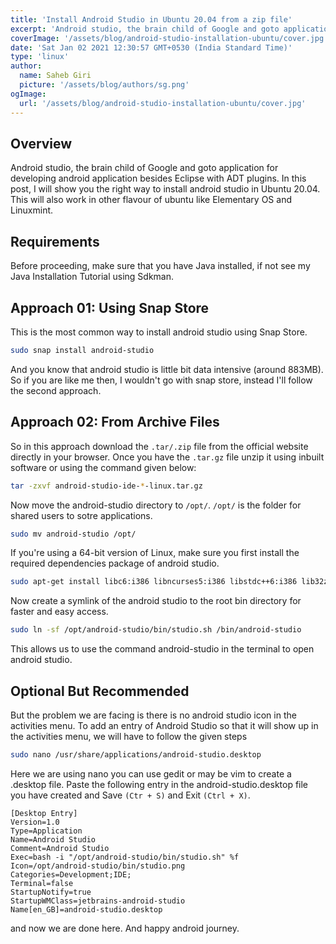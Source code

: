 ```yaml
---
title: 'Install Android Studio in Ubuntu 20.04 from a zip file'
excerpt: 'Android studio, the brain child of Google and goto application for developing android application besides Eclipse with ADT plugins.'
coverImage: '/assets/blog/android-studio-installation-ubuntu/cover.jpg'
date: 'Sat Jan 02 2021 12:30:57 GMT+0530 (India Standard Time)'
type: 'linux'
author:
  name: Saheb Giri
  picture: '/assets/blog/authors/sg.png'
ogImage:
  url: '/assets/blog/android-studio-installation-ubuntu/cover.jpg'
---
```


## Overview
Android studio, the brain child of Google and goto application for developing android application besides Eclipse with ADT plugins. In this post, I will show you the right way to install android studio in Ubuntu 20.04. This will also work in other flavour of ubuntu like Elementary OS and Linuxmint.

## Requirements
Before proceeding, make sure that you have Java installed, if not see my Java Installation Tutorial using Sdkman.

## Approach 01: Using Snap Store
This is the most common way to install android studio using Snap Store.

```bash
sudo snap install android-studio
```

And you know that android studio is little bit data intensive (around 883MB). So if you are like me then, I wouldn't go with snap store, instead I'll follow the second approach.

## Approach 02: From Archive Files
So in this approach download the `.tar/.zip` file from the official website directly in your browser. 
Once you have the `.tar.gz` file unzip it using inbuilt software or using the command given below:

```bash
tar -zxvf android-studio-ide-*-linux.tar.gz
```

Now move the android-studio directory to `/opt/`. `/opt/` is the folder for shared users to sotre applications.

```bash
sudo mv android-studio /opt/
```

If you're using a 64-bit version of Linux, make sure you first install the required dependencies package of android studio.

```bash
sudo apt-get install libc6:i386 libncurses5:i386 libstdc++6:i386 lib32z1 libbz2-1.0:i386
```

Now create a symlink of the android studio to the root bin directory for faster and easy access.

```bash
sudo ln -sf /opt/android-studio/bin/studio.sh /bin/android-studio
```

This allows us to use the command android-studio in the terminal to open android studio. 

## Optional But Recommended

But the problem we are facing is there is no android studio icon in the activities menu. To add an entry of Android Studio so that it will show up in the activities menu, we will have to follow the given steps

```bash
sudo nano /usr/share/applications/android-studio.desktop
```
Here we are using nano you can use gedit or may be vim to create a .desktop file. Paste the following entry in the android-studio.desktop file you have created and Save `(Ctr + S)` and Exit `(Ctrl + X)`.

```
[Desktop Entry]
Version=1.0
Type=Application
Name=Android Studio
Comment=Android Studio
Exec=bash -i "/opt/android-studio/bin/studio.sh" %f
Icon=/opt/android-studio/bin/studio.png
Categories=Development;IDE;
Terminal=false
StartupNotify=true
StartupWMClass=jetbrains-android-studio
Name[en_GB]=android-studio.desktop
```

and now we are done here. And happy android journey.